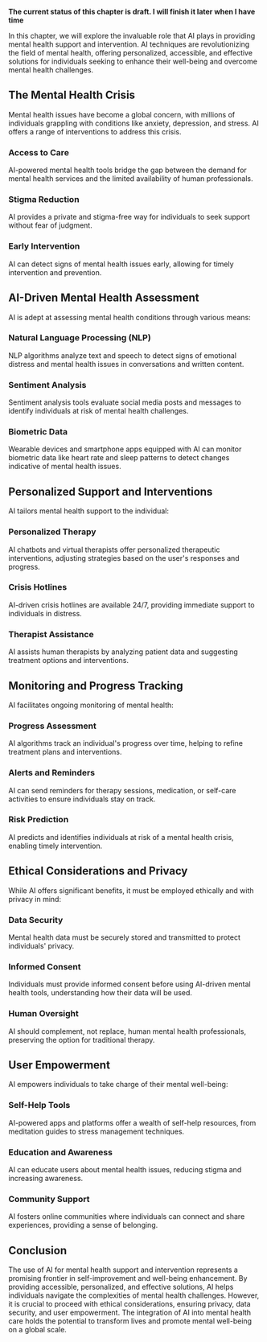 **The current status of this chapter is draft. I will finish it later when I have time**

In this chapter, we will explore the invaluable role that AI plays in providing mental health support and intervention. AI techniques are revolutionizing the field of mental health, offering personalized, accessible, and effective solutions for individuals seeking to enhance their well-being and overcome mental health challenges.

The Mental Health Crisis
------------------------

Mental health issues have become a global concern, with millions of individuals grappling with conditions like anxiety, depression, and stress. AI offers a range of interventions to address this crisis.

### **Access to Care**

AI-powered mental health tools bridge the gap between the demand for mental health services and the limited availability of human professionals.

### **Stigma Reduction**

AI provides a private and stigma-free way for individuals to seek support without fear of judgment.

### **Early Intervention**

AI can detect signs of mental health issues early, allowing for timely intervention and prevention.

AI-Driven Mental Health Assessment
----------------------------------

AI is adept at assessing mental health conditions through various means:

### **Natural Language Processing (NLP)**

NLP algorithms analyze text and speech to detect signs of emotional distress and mental health issues in conversations and written content.

### **Sentiment Analysis**

Sentiment analysis tools evaluate social media posts and messages to identify individuals at risk of mental health challenges.

### **Biometric Data**

Wearable devices and smartphone apps equipped with AI can monitor biometric data like heart rate and sleep patterns to detect changes indicative of mental health issues.

Personalized Support and Interventions
--------------------------------------

AI tailors mental health support to the individual:

### **Personalized Therapy**

AI chatbots and virtual therapists offer personalized therapeutic interventions, adjusting strategies based on the user's responses and progress.

### **Crisis Hotlines**

AI-driven crisis hotlines are available 24/7, providing immediate support to individuals in distress.

### **Therapist Assistance**

AI assists human therapists by analyzing patient data and suggesting treatment options and interventions.

Monitoring and Progress Tracking
--------------------------------

AI facilitates ongoing monitoring of mental health:

### **Progress Assessment**

AI algorithms track an individual's progress over time, helping to refine treatment plans and interventions.

### **Alerts and Reminders**

AI can send reminders for therapy sessions, medication, or self-care activities to ensure individuals stay on track.

### **Risk Prediction**

AI predicts and identifies individuals at risk of a mental health crisis, enabling timely intervention.

Ethical Considerations and Privacy
----------------------------------

While AI offers significant benefits, it must be employed ethically and with privacy in mind:

### **Data Security**

Mental health data must be securely stored and transmitted to protect individuals' privacy.

### **Informed Consent**

Individuals must provide informed consent before using AI-driven mental health tools, understanding how their data will be used.

### **Human Oversight**

AI should complement, not replace, human mental health professionals, preserving the option for traditional therapy.

User Empowerment
----------------

AI empowers individuals to take charge of their mental well-being:

### **Self-Help Tools**

AI-powered apps and platforms offer a wealth of self-help resources, from meditation guides to stress management techniques.

### **Education and Awareness**

AI can educate users about mental health issues, reducing stigma and increasing awareness.

### **Community Support**

AI fosters online communities where individuals can connect and share experiences, providing a sense of belonging.

Conclusion
----------

The use of AI for mental health support and intervention represents a promising frontier in self-improvement and well-being enhancement. By providing accessible, personalized, and effective solutions, AI helps individuals navigate the complexities of mental health challenges. However, it is crucial to proceed with ethical considerations, ensuring privacy, data security, and user empowerment. The integration of AI into mental health care holds the potential to transform lives and promote mental well-being on a global scale.
